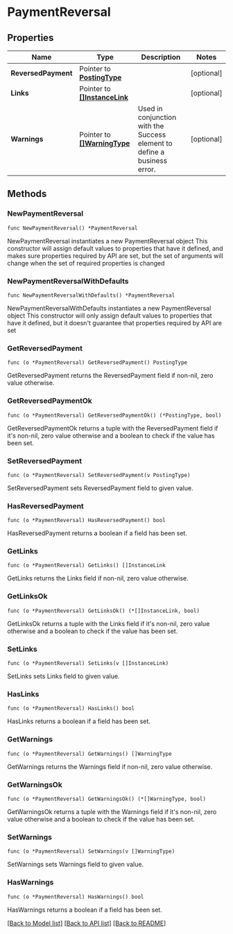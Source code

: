 # PaymentReversal

## Properties

Name | Type | Description | Notes
------------ | ------------- | ------------- | -------------
**ReversedPayment** | Pointer to [**PostingType**](PostingType.md) |  | [optional] 
**Links** | Pointer to [**[]InstanceLink**](InstanceLink.md) |  | [optional] 
**Warnings** | Pointer to [**[]WarningType**](WarningType.md) | Used in conjunction with the Success element to define a business error. | [optional] 

## Methods

### NewPaymentReversal

`func NewPaymentReversal() *PaymentReversal`

NewPaymentReversal instantiates a new PaymentReversal object
This constructor will assign default values to properties that have it defined,
and makes sure properties required by API are set, but the set of arguments
will change when the set of required properties is changed

### NewPaymentReversalWithDefaults

`func NewPaymentReversalWithDefaults() *PaymentReversal`

NewPaymentReversalWithDefaults instantiates a new PaymentReversal object
This constructor will only assign default values to properties that have it defined,
but it doesn't guarantee that properties required by API are set

### GetReversedPayment

`func (o *PaymentReversal) GetReversedPayment() PostingType`

GetReversedPayment returns the ReversedPayment field if non-nil, zero value otherwise.

### GetReversedPaymentOk

`func (o *PaymentReversal) GetReversedPaymentOk() (*PostingType, bool)`

GetReversedPaymentOk returns a tuple with the ReversedPayment field if it's non-nil, zero value otherwise
and a boolean to check if the value has been set.

### SetReversedPayment

`func (o *PaymentReversal) SetReversedPayment(v PostingType)`

SetReversedPayment sets ReversedPayment field to given value.

### HasReversedPayment

`func (o *PaymentReversal) HasReversedPayment() bool`

HasReversedPayment returns a boolean if a field has been set.

### GetLinks

`func (o *PaymentReversal) GetLinks() []InstanceLink`

GetLinks returns the Links field if non-nil, zero value otherwise.

### GetLinksOk

`func (o *PaymentReversal) GetLinksOk() (*[]InstanceLink, bool)`

GetLinksOk returns a tuple with the Links field if it's non-nil, zero value otherwise
and a boolean to check if the value has been set.

### SetLinks

`func (o *PaymentReversal) SetLinks(v []InstanceLink)`

SetLinks sets Links field to given value.

### HasLinks

`func (o *PaymentReversal) HasLinks() bool`

HasLinks returns a boolean if a field has been set.

### GetWarnings

`func (o *PaymentReversal) GetWarnings() []WarningType`

GetWarnings returns the Warnings field if non-nil, zero value otherwise.

### GetWarningsOk

`func (o *PaymentReversal) GetWarningsOk() (*[]WarningType, bool)`

GetWarningsOk returns a tuple with the Warnings field if it's non-nil, zero value otherwise
and a boolean to check if the value has been set.

### SetWarnings

`func (o *PaymentReversal) SetWarnings(v []WarningType)`

SetWarnings sets Warnings field to given value.

### HasWarnings

`func (o *PaymentReversal) HasWarnings() bool`

HasWarnings returns a boolean if a field has been set.


[[Back to Model list]](../README.md#documentation-for-models) [[Back to API list]](../README.md#documentation-for-api-endpoints) [[Back to README]](../README.md)


